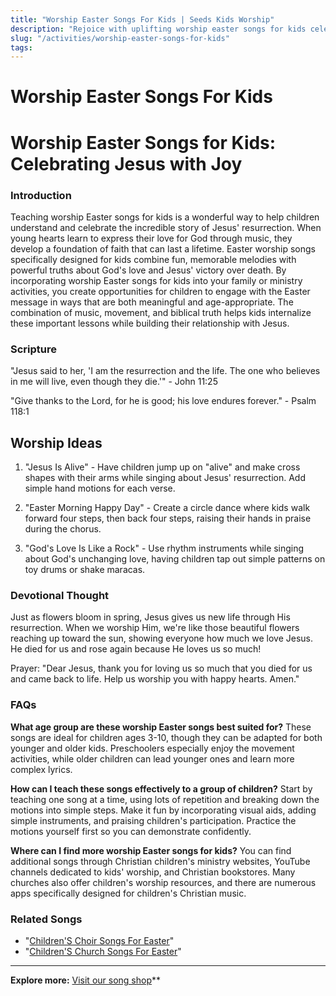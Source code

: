 ```yaml
---
title: "Worship Easter Songs For Kids | Seeds Kids Worship"
description: "Rejoice with uplifting worship easter songs for kids celebrating Jesus' resurrection. Easter worship resources for kids and Sunday school."
slug: "/activities/worship-easter-songs-for-kids"
tags:
---
```


# Worship Easter Songs For Kids

# Worship Easter Songs for Kids: Celebrating Jesus with Joy

### Introduction
Teaching worship Easter songs for kids is a wonderful way to help children understand and celebrate the incredible story of Jesus' resurrection. When young hearts learn to express their love for God through music, they develop a foundation of faith that can last a lifetime. Easter worship songs specifically designed for kids combine fun, memorable melodies with powerful truths about God's love and Jesus' victory over death. By incorporating worship Easter songs for kids into your family or ministry activities, you create opportunities for children to engage with the Easter message in ways that are both meaningful and age-appropriate. The combination of music, movement, and biblical truth helps kids internalize these important lessons while building their relationship with Jesus.

### Scripture
"Jesus said to her, 'I am the resurrection and the life. The one who believes in me will live, even though they die.'" - John 11:25

"Give thanks to the Lord, for he is good; his love endures forever." - Psalm 118:1

## Worship Ideas
1. "Jesus Is Alive" - Have children jump up on "alive" and make cross shapes with their arms while singing about Jesus' resurrection. Add simple hand motions for each verse.

2. "Easter Morning Happy Day" - Create a circle dance where kids walk forward four steps, then back four steps, raising their hands in praise during the chorus.

3. "God's Love Is Like a Rock" - Use rhythm instruments while singing about God's unchanging love, having children tap out simple patterns on toy drums or shake maracas.

### Devotional Thought
Just as flowers bloom in spring, Jesus gives us new life through His resurrection. When we worship Him, we're like those beautiful flowers reaching up toward the sun, showing everyone how much we love Jesus. He died for us and rose again because He loves us so much!

Prayer: "Dear Jesus, thank you for loving us so much that you died for us and came back to life. Help us worship you with happy hearts. Amen."

### FAQs

**What age group are these worship Easter songs best suited for?**
These songs are ideal for children ages 3-10, though they can be adapted for both younger and older kids. Preschoolers especially enjoy the movement activities, while older children can lead younger ones and learn more complex lyrics.

**How can I teach these songs effectively to a group of children?**
Start by teaching one song at a time, using lots of repetition and breaking down the motions into simple steps. Make it fun by incorporating visual aids, adding simple instruments, and praising children's participation. Practice the motions yourself first so you can demonstrate confidently.

**Where can I find more worship Easter songs for kids?**
You can find additional songs through Christian children's ministry websites, YouTube channels dedicated to kids' worship, and Christian bookstores. Many churches also offer children's worship resources, and there are numerous apps specifically designed for children's Christian music.

### Related Songs

- "[Children'S Choir Songs For Easter](/activities/children-s-choir-songs-for-easter/)"
- "[Children'S Church Songs For Easter](/activities/children-s-church-songs-for-easter/)"

---

**Explore more:** [Visit our song shop](https://seedskidsworship.com/shop)**

<!-- Schema Markup -->
<script type="application/ld+json">
{
  "@context": "https://schema.org",
  "@type": "MusicRecording",
  "name": "Worship Easter Songs For Kids",
  "byArtist": {
    "@type": "MusicGroup",
    "name": "Seeds Kids Worship"
  },
  "isFamilyFriendly": true,
  "url": "https://seedskidsworship.com/activities/worship-easter-songs-for-kids/"
}
</script>